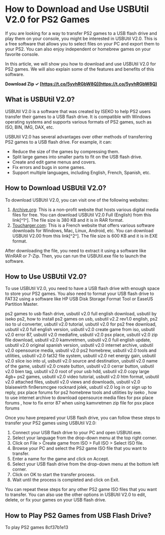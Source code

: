 # How to Download and Use USBUtil V2.0 for PS2 Games
 
If you are looking for a way to transfer PS2 games to a USB flash drive and play them on your console, you might be interested in USBUtil V2.0. This is a free software that allows you to select files on your PC and export them to your PS2. You can also enjoy independent or homebrew games on your favorite console.
 
In this article, we will show you how to download and use USBUtil V2.0 for PS2 games. We will also explain some of the features and benefits of this software.
 
**Download Zip ✓ [https://t.co/5yvhRGbW8Q](https://t.co/5yvhRGbW8Q)**


 
## What is USBUtil V2.0?
 
USBUtil V2.0 is a software that was created by ISEKO to help PS2 users transfer their games to a USB flash drive. It is compatible with Windows operating systems and supports various formats of PS2 games, such as ISO, BIN, IMG, DAX, etc.
 
USBUtil V2.0 has several advantages over other methods of transferring PS2 games to a USB flash drive. For example, it can:
 
- Reduce the size of the games by compressing them.
- Split large games into smaller parts to fit on the USB flash drive.
- Create and edit game menus and covers.
- Fix errors and bugs in some games.
- Support multiple languages, including English, French, Spanish, etc.

## How to Download USBUtil V2.0?
 
To download USBUtil V2.0, you can visit one of the following websites:

1. [Archive.org](https://archive.org/details/USBUtilV2.0FullEnglish_201607): This is a non-profit website that hosts various digital media files for free. You can download USBUtil V2.0 Full (English) from this link[^1^]. The file size is 380 KB and it is in RAR format.
2. [Toucharger.com](https://www.toucharger.com/fiches/windows/usbutil/95150.htm): This is a French website that offers various software downloads for Windows, Mac, Linux, Android, etc. You can download USBUtil V2.00 from this link[^2^]. The file size is 600 KB and it is in EXE format.

After downloading the file, you need to extract it using a software like WinRAR or 7-Zip. Then, you can run the USBUtil.exe file to launch the software.
 
## How to Use USBUtil V2.0?
 
To use USBUtil V2.0, you need to have a USB flash drive with enough space to store your PS2 games. You also need to format your USB flash drive to FAT32 using a software like HP USB Disk Storage Format Tool or EaseUS Partition Master.
 
ps2 games to usb flash drive,  usbutil v2.0 full english download,  usbutil by iseko ps2,  how to install ps2 games on usb,  usbutil v2.2 rev1.0 english,  ps2 iso to ul converter,  usbutil v2.0 tutorial,  usbutil v2.0 for ps2 free download,  usbutil v2.0 full english version,  usbutil v2.0 create game from iso,  usbutil v2.0 error 87,  usbutil v2.0 mediafire,  usbutil v2.0 psx place,  usbutil v2.0 zip file download,  usbutil v2.0 kamvretmen,  usbutil v2.0 full english update,  usbutil v2.0 original spanish version,  usbutil v2.0 internet archive,  usbutil v2.0 opensource media,  usbutil v2.0 ps2 homebrew,  usbutil v2.0 tools and utilities,  usbutil v2.0 fat32 file system,  usbutil v2.0 net energy gain,  usbutil v2.0 slice iso into ul,  usbutil v2.0 source and destination,  usbutil v2.0 name of the game,  usbutil v2.0 create button,  usbutil v2.0 cerrar button,  usbutil v2.0 bien tag,  usbutil v2.0 root of your usb hdd,  usbutil v2.0 copy large 4gb+ ps2 games,  usbutil v2.0 video tutorial,  usbutil v2.0 htm format,  usbutil v2.0 attached files,  usbutil v2.0 views and downloads,  usbutil v2.0 blaisewirth fin9ersmcgee rocknard jolek,  usbutil v2.0 log in or sign up to reply,  psx place forums for ps2 homebrew tools and utilities by iseko ,  how to use internet archive to download opensource media files for psx place forums ,  how to fix error 87 when using kamvretmen zip file for psx place forums
 
Once you have prepared your USB flash drive, you can follow these steps to transfer your PS2 games using USBUtil V2.0:

1. Connect your USB flash drive to your PC and open USBUtil.exe.
2. Select your language from the drop-down menu at the top right corner.
3. Click on File > Create game from ISO > Full ISO > Select ISO file.
4. Browse your PC and select the PS2 game ISO file that you want to transfer.
5. Enter a name for the game and click on Accept.
6. Select your USB flash drive from the drop-down menu at the bottom left corner.
7. Click on OK to start the transfer process.
8. Wait until the process is completed and click on Exit.

You can repeat these steps for any other PS2 game ISO files that you want to transfer. You can also use the other options in USBUtil V2.0 to edit, delete, or fix your games on your USB flash drive.
 
## How to Play PS2 Games from USB Flash Drive?
 
To play PS2 games
 8cf37b1e13
 
